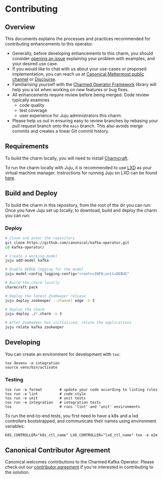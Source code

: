# Contributing

## Overview

This documents explains the processes and practices recommended for contributing enhancements to this operator.

- Generally, before developing enhancements to this charm, you should consider [opening an issue](https://github.com/canonical/kafka-operator/issues) explaining your problem with examples, and your desired use case.
- If you would like to chat with us about your use-cases or proposed implementation, you can reach us at [Canonical Mattermost public channel](https://chat.charmhub.io/charmhub/channels/charm-dev) or [Discourse](https://discourse.charmhub.io/).
- Familiarising yourself with the [Charmed Operator Framework](https://juju.is/docs/sdk) library will help you a lot when working on new features or bug fixes.
- All enhancements require review before being merged. Code review typically examines
  - code quality
  - test coverage
  - user experience for Juju administrators this charm.
- Please help us out in ensuring easy to review branches by rebasing your pull request branch onto the `main` branch. This also avoids merge commits and creates a linear Git commit history.

## Requirements

To build the charm locally, you will need to install [Charmcraft](https://juju.is/docs/sdk/install-charmcraft).

To run the charm locally with Juju, it is recommended to use [LXD](https://linuxcontainers.org/lxd/introduction/) as your virtual machine manager. Instructions for running Juju on LXD can be found [here](https://juju.is/docs/olm/lxd).

## Build and Deploy

To build the charm in this repository, from the root of the dir you can run:
Once you have Juju set up locally, to download, build and deploy the charm you can run:

### Deploy

```bash
# Clone and enter the repository
git clone https://github.com/canonical/kafka-operator.git
cd kafka-operator/

# Create a working model
juju add-model kafka

# Enable DEBUG logging for the model
juju model-config logging-config="<root>=INFO;unit=DEBUG"

# Build the charm locally
charmcraft pack

# Deploy the latest ZooKeeper release
juju deploy zookeeper --channel edge -n 3

# Deploy the charm
juju deploy ./*.charm -n 3

# After ZooKeeper has initialised, relate the applications
juju relate kafka zookeeper
```

## Developing

You can create an environment for development with `tox`:

```shell
tox devenv -e integration
source venv/bin/activate
```

### Testing

```shell
tox run -e format        # update your code according to linting rules
tox run -e lint          # code style
tox run -e unit          # unit tests
tox run -e integration   # integration tests
tox                      # runs 'lint' and 'unit' environments
```

To run the end-to-end tests, you first need to have a k8s and a lxd controllers
bootstrapped, and communicate their names using environment variables:
```shell
K8S_CONTROLLER="k8s_ctl_name" LXD_CONTROLLER="lxd_ctl_name" tox -e e2e
```

## Canonical Contributor Agreement

Canonical welcomes contributions to the Charmed Kafka Operator. Please check out our [contributor agreement](https://ubuntu.com/legal/contributors) if you're interested in contributing to the solution.

